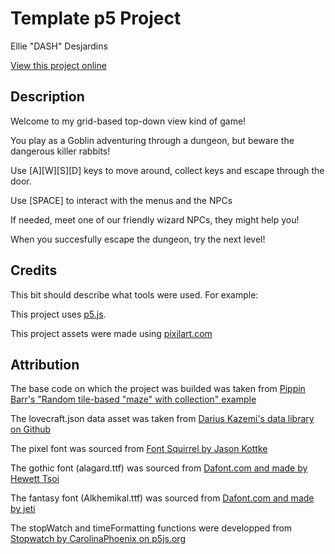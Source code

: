 # Template p5 Project

Ellie "DASH" Desjardins

[View this project online](https://dash-design.github.io/CART-253/topics/assignments/variation-jam/variation-jam-1/)

## Description

Welcome to my grid-based top-down view kind of game!

You play as a Goblin adventuring through a dungeon, but beware the dangerous killer rabbits!

Use [A][W][S][D] keys to move around, collect keys and escape through the door.

Use [SPACE] to interact with the menus and the NPCs

If needed, meet one of our friendly wizard NPCs, they might help you!

When you succesfully escape the dungeon, try the next level!

## Credits

This bit should describe what tools were used. For example:

This project uses [p5.js](https://p5js.org).

This project assets were made using [pixilart.com](https://www.pixilart.com/dash-design/gallery)

## Attribution

The base code on which the project was builded was taken from [Pippin Barr's "Random tile-based "maze" with collection" example](https://editor.p5js.org/pippinbarr/sketches/Xq3qsbQWA)

The lovecraft.json data asset was taken from [Darius Kazemi's data library on Github](https://github.com/dariusk/corpora/blob/master/data/mythology/lovecraft.json)

The pixel font was sourced from [Font Squirrel by Jason Kottke](https://www.fontsquirrel.com/fonts/silkscreen)

The gothic font (alagard.ttf) was sourced from [Dafont.com and made by Hewett Tsoi](https://www.dafont.com/alagard.font?back=bitmap)

The fantasy font (Alkhemikal.ttf) was sourced from [Dafont.com and made by jeti](https://www.dafont.com/alkhemikal.font)

The stopWatch and timeFormatting functions were developped from [Stopwatch by CarolinaPhoenix on p5js.org](https://editor.p5js.org/CarolinaPhoenix/sketches/kmqlmWhwh)

